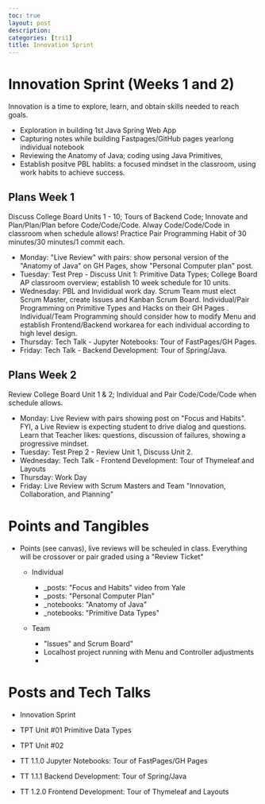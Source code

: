 ```yaml
---
toc: true
layout: post
description: 
categories: [tri1]
title: Innovation Sprint
---
```


# Innovation Sprint (Weeks 1 and 2)
Innovation is a time to explore, learn, and obtain skills needed to reach goals.  
- Exploration in building 1st Java Spring Web App
- Capturing notes while building Fastpages/GitHub pages yearlong individual notebook
- Reviewing the Anatomy of Java; coding using Java Primitives, 
- Establish positve PBL hablits: a focused mindset in the classroom, using work habits to achieve success.

## Plans Week 1
Discuss College Board Units 1 - 10; Tours of Backend Code; Innovate and Plan/Plan/Plan before Code/Code/Code.  Alway Code/Code/Code in classroom when schedule allows!  Practice Pair Programming Habit of 30 minutes/30 minutes/1 commit each.
- Monday: "Live Review" with pairs: show personal version of the "Anatomy of Java" on GH Pages, show "Personal Computer plan" post.
- Tuesday:  Test Prep - Discuss Unit 1: Primitive Data Types; College Board AP classroom overview; establish 10 week schedule for 10 units.  
- Wednesday:  PBL and Invididual work day.  Scrum Team must elect Scrum Master, create Issues and Kanban Scrum Board. Individual/Pair Programming on Primitive Types and Hacks on their GH Pages . Individual/Team Programming should consider how to modify Menu and establish Frontend/Backend workarea for each individual according to high level design.
- Thursday:  Tech Talk - Jupyter Notebooks: Tour of FastPages/GH Pages. 
- Friday: Tech Talk - Backend Development: Tour of Spring/Java.

## Plans Week 2
Review College Board Unit 1 & 2; Individual and Pair Code/Code/Code when schedule allows.
- Monday: Live Review with pairs showing post on "Focus and Habits".  FYI, a Live Review is expecting student to drive dialog and questions.  Learn that Teacher likes: questions, discussion of failures, showing a progressive mindset.
- Tuesday: Test Prep 2 - Review Unit 1, Discuss Unit 2.
- Wednesday: Tech Talk - Frontend Development: Tour of Thymeleaf and Layouts
- Thursday: Work Day
- Friday: Live Review with Scrum Masters and Team "Innovation, Collaboration, and Planning"

# Points and Tangibles
- Points (see canvas), live reviews will be scheuled in class.  Everything will be crossover or pair graded using a "Review Ticket"
    - Individual
        - _posts: "Focus and Habits" video from Yale
        - _posts: "Personal Computer Plan"
        - _notebooks: "Anatomy of Java"
        - _notebooks: "Primitive Data Types"

    - Team 
        - "Issues" and Scrum Board" 
        - Localhost project running with Menu and Controller adjustments
        - 

# Posts and Tech Talks
- Innovation Sprint
- TPT Unit #01 Primitive Data Types
- TPT Unit #02

- TT 1.1.0 Jupyter Notebooks: Tour of FastPages/GH Pages
- TT 1.1.1 Backend Development: Tour of Spring/Java
- TT 1.2.0 Frontend Development: Tour of Thymeleaf and Layouts